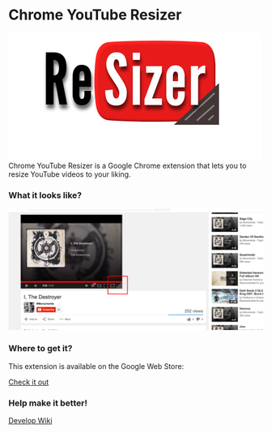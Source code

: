 Chrome YouTube Resizer
===
![logo](https://raw.githubusercontent.com/ddavison/chrome-youtube-resizer/master/src/images/resizer-logo.png)
Chrome YouTube Resizer is a Google Chrome extension that lets you to resize YouTube videos to your liking.

### What it looks like?
![Example](https://raw.githubusercontent.com/ddavison/chrome-youtube-resizer/master/example.png)

### Where to get it?
This extension is available on the Google Web Store:

[Check it out](https://chrome.google.com/webstore/detail/youtube-video-resizer/hoicjgbfdiboipnelofckmfpkochnbal?hl=en-US&gl=US)

### Help make it better!
[Develop Wiki](https://github.com/ddavison/chrome-youtube-resizer/wiki/Develop)
